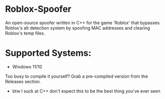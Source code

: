 # Roblox-Spoofer
An open-source spoofer written in C++ for the game 'Roblox' that bypasses Roblox's alt detection system by spoofing MAC addresses and clearing Roblox's temp files.

# Supported Systems:
* Windows 11/10

Too busy to compile it yourself? Grab a pre-compiled version from the Releases section.

* btw I suck at C++ don't expect this to be the best thing you've ever seen
